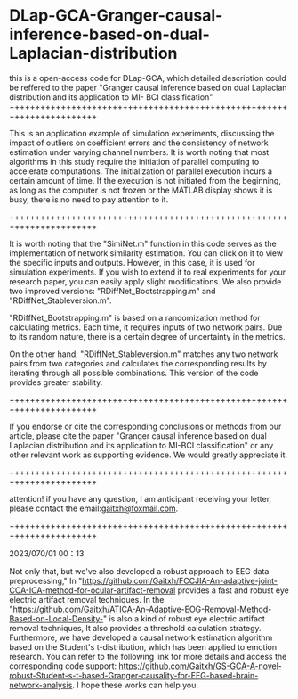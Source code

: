 # DLap-GCA-Granger-causal-inference-based-on-dual-Laplacian-distribution
  this is a open-access code for DLap-GCA, which detailed description could be reffered to the paper "Granger causal inference based on dual Laplacian distribution and its application to MI- BCI classification"
+++++++++++++++++++++++++++++++++++++++++++++++++++++++++++++++++++++++

  This is an application example of simulation experiments, discussing the impact of outliers on coefficient errors and the consistency of network estimation under varying channel numbers. It is worth noting that most algorithms in this study require the initiation of parallel computing to accelerate computations. The initialization of parallel execution incurs a certain amount of time. If the execution is not initiated from the beginning, as long as the computer is not frozen or the MATLAB display shows it is busy, there is no need to pay attention to it.

+++++++++++++++++++++++++++++++++++++++++++++++++++++++++++++++++++++++


  It is worth noting that the "SimiNet.m" function in this code serves as the implementation of network similarity estimation. You can click on it to view the specific inputs and outputs. However, in this case, it is used for simulation experiments. If you wish to extend it to real experiments for your research paper, you can easily apply slight modifications. We also provide two improved versions: "RDiffNet_Bootstrapping.m" and "RDiffNet_Stableversion.m".

"RDiffNet_Bootstrapping.m" is based on a randomization method for calculating metrics. Each time, it requires inputs of two network pairs. Due to its random nature, there is a certain degree of uncertainty in the metrics.

  On the other hand, "RDiffNet_Stableversion.m" matches any two network pairs from two categories and calculates the corresponding results by iterating through all possible combinations. This version of the code provides greater stability.

+++++++++++++++++++++++++++++++++++++++++++++++++++++++++++++++++++++++

  If you endorse or cite the corresponding conclusions or methods from our article, please cite the paper "Granger causal inference based on dual Laplacian distribution and its application to MI-BCI classification" or any other relevant work as supporting evidence. We would greatly appreciate it.

+++++++++++++++++++++++++++++++++++++++++++++++++++++++++++++++++++++++

attention! if you have any question, I am anticipant receiving your letter, please contact the email:gaitxh@foxmail.com.

+++++++++++++++++++++++++++++++++++++++++++++++++++++++++++++++++++++++

2023/070/01 00：13

  Not only that, but we've also developed a robust approach to EEG data preprocessing," In "https://github.com/Gaitxh/FCCJIA-An-adaptive-joint-CCA-ICA-method-for-ocular-artifact-removal provides a fast and robust eye electric artifact removal techniques.
  In the "https://github.com/Gaitxh/ATICA-An-Adaptive-EOG-Removal-Method-Based-on-Local-Density-" is also a kind of robust eye electric artifact removal techniques, It also provides a threshold calculation strategy. 
  Furthermore, we have developed a causal network estimation algorithm based on the Student's t-distribution, which has been applied to emotion research. You can refer to the following link for more details and access the corresponding code support: https://github.com/Gaitxh/GS-GCA-A-novel-robust-Student-s-t-based-Granger-causality-for-EEG-based-brain-network-analysis. I hope these works can help you.
